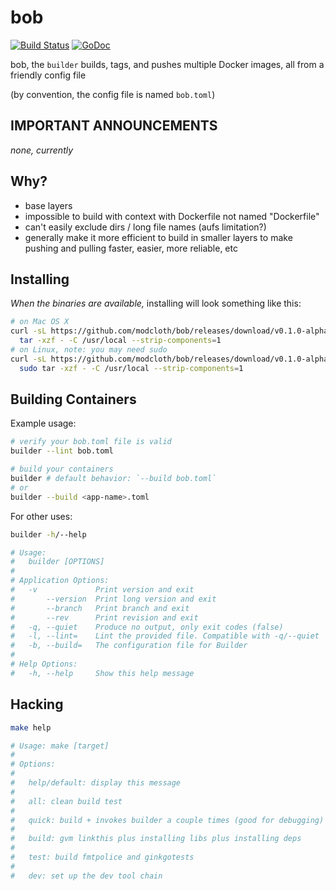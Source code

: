 bob
===

[![Build Status](https://travis-ci.org/rafecolton/bob.svg?branch=master)](https://travis-ci.org/rafecolton/bob)
[![GoDoc](https://godoc.org/github.com/rafecolton/bob?status.png)](https://godoc.org/github.com/rafecolton/bob)

bob, the `builder` builds, tags, and pushes multiple Docker images, all
from a friendly config file

(by convention, the config file is named `bob.toml`)

## IMPORTANT ANNOUNCEMENTS

*none, currently*

## Why?

* base layers
* impossible to build with context with Dockerfile not named
  "Dockerfile"
* can't easily exclude dirs / long file names (aufs limitation?)
* generally make it more efficient to build in smaller layers to make
  pushing and pulling faster, easier, more reliable, etc

## Installing

*When the binaries are available,* installing will look something like this:

```bash
# on Mac OS X
curl -sL https://github.com/modcloth/bob/releases/download/v0.1.0-alpha/builder-v0.1.0-darwin-amd64.tar.gz | \
  tar -xzf - -C /usr/local --strip-components=1
# on Linux, note: you may need sudo
curl -sL https://github.com/modcloth/bob/releases/download/v0.1.0-alpha/builder-v0.1.0-linux-amd64.tar.gz | \
  sudo tar -xzf - -C /usr/local --strip-components=1
```

## Building Containers

Example usage:

```bash
# verify your bob.toml file is valid
builder --lint bob.toml

# build your containers
builder # default behavior: `--build bob.toml`
# or
builder --build <app-name>.toml
```

For other uses:

```bash
builder -h/--help

# Usage:
#   builder [OPTIONS]
# 
# Application Options:
#   -v             Print version and exit
#       --version  Print long version and exit
#       --branch   Print branch and exit
#       --rev      Print revision and exit
#   -q, --quiet    Produce no output, only exit codes (false)
#   -l, --lint=    Lint the provided file. Compatible with -q/--quiet
#   -b, --build=   The configuration file for Builder
# 
# Help Options:
#   -h, --help     Show this help message
```

## Hacking

```bash
make help

# Usage: make [target]
#
# Options:
#
#   help/default: display this message
#
#   all: clean build test
#
#   quick: build + invokes builder a couple times (good for debugging)
#
#   build: gvm linkthis plus installing libs plus installing deps
#
#   test: build fmtpolice and ginkgotests
#
#   dev: set up the dev tool chain
```

